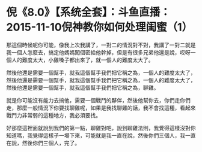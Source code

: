 # 倪《8.0》【系统全套】：斗鱼直播：2015-11-10倪神教你如何处理闺蜜（1）

那這個時候呢你可能，像我上次我講了，一對二的情況對不對，我講了一對二就是我一個人怎麼去，搞定他媽媽闖個密給他幹掉，但是有很多兄弟他還是說，哎呀一個人的難度太大，小雞嗓子都出來了，就一個人的難度太大了。

然後他還是需要一個幫手，就我這個幫手我們把它稱之為，一個人的難度太大了，然後他還是需要一個幫手，就我這個幫手我們把它稱之為，一個人的難度太大了，然後他還是需要一個幫手，就我這個幫手我們把它稱之為，聊雞。

就是你可能沒有能力去搞他，需要一個戰鬥的夥伴，然後他幫你去，你們走你們走，那麼一般情況下你要找聊雞呢，如果是我找聊雞的話，我不會找這種，看起來戰鬥力非常弱的這種地方，我必須要找。

好那麼這裡面就說到我們的第一點，聊雞對吧，說到聊雞法則，我覺得這樣沒對你知道嗎，我覺得這樣子一場下來，可能就是我一直在說，然後你們三個人，我一直在說，然後你們三個人，完了。

